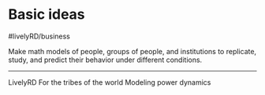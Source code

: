 # Basic ideas
#livelyRD/business

Make math models of people, groups of people, and institutions to replicate, study, and predict their behavior under different conditions. 
- - - -
LivelyRD 
For the tribes of the world
Modeling power dynamics 